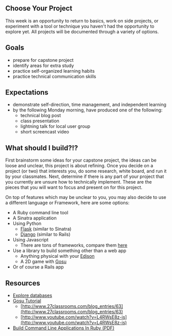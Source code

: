 Choose Your Project
-------------------
This week is an opportunity to return to basics, work on side projects, or experiment with a tool or technique you haven't had the opportunity to explore yet. All projects will be documented through a variety of options.

## Goals
- prepare for capstone project
- identify areas for extra study
- practice self-organized learning habits
- practice technical communication skills

## Expectations
- demonstrate self-direction, time management, and independent learning
- by the following Monday morning, have produced one of the following:
    - technical blog post
    - class presentation
    - lightning talk for local user group
    - short screencast video

## What should I build?!?

First brainstorm some ideas for your capstone project, the ideas can be loose and unclear, this project is about refining. Once you decide on a project (or two) that interests you, do some research, white board, and run it by your classmates. Next, determine if there is any part of your project that you currently are unsure how to technically implement. These are the pieces that you will want to focus and present on for this project.

On top of features which may be unclear to you, you may also decide to use a different language or Framework, here are some options:

- A Ruby command line tool
- A Sinatra application
- Using Python
    - [Flask](http://flask.pocoo.org/) (similar to Sinatra)
    - [Django](https://www.djangoproject.com/) (similar to Rails)
- Using Javascript
    - There are tons of frameworks, compare them [here](http://todomvc.com/)
- Use a library to build something other than a web app
    - Anything physical with your [Edison](http://www.intel.com/content/www/us/en/do-it-yourself/edison.html)
    - A 2D game with [Gosu](http://www.libgosu.org/)
- Or of course a Rails app

Resources
---------
- [Explore databases](https://dl.dropboxusercontent.com/u/7560883/ebooks/seven-databases-in-seven-weeks_p2_0.pdf)
- [Gosu Tutorial](https://github.com/jlnr/gosu/wiki/Ruby-Tutorial)
    + [http://www.27classrooms.com/blog_entries/63](http://www.27classrooms.com/blog_entries/63)
    + [http://www.youtube.com/watch?v=L4RWsE8z-is](http://www.youtube.com/watch?v=L4RWsE8z-is)
- [Build Command Line Applications In Ruby (PDF)](https://dl.dropboxusercontent.com/u/7560883/ebooks/build-awesome-command-line-applications-in-ruby_b3_0.pdf)
